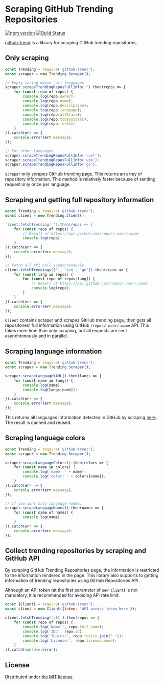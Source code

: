 Scraping GitHub Trending Repositories
=====================================
[![npm version](https://badge.fury.io/js/github-trend.svg)](http://badge.fury.io/js/github-trend)
[![Build Status](https://travis-ci.org/rhysd/node-github-trend.svg?branch=travis)](https://travis-ci.org/rhysd/node-github-trend)

[github-trend](https://www.npmjs.com/package/github-trend) is a library for scraping GitHub trending repositories.

## Only scraping

```javascript
const Trending = require('github-trend');
const scraper = new Trending.Scraper();

// Empty string means 'all languages'
scraper.scrapeTrendingReposFullInfo('').then(repos => {
    for (const repo of repos) {
        console.log(repo.owner);
        console.log(repo.name);
        console.log(repo.description);
        console.log(repo.language);
        console.log(repo.allStars);
        console.log(repo.todaysStars);
        console.log(repo.forks);
    }
}).catch(err => {
    console.error(err.message);
});

// For other languages
scraper.scrapeTrendingReposFullInfo('rust');
scraper.scrapeTrendingReposFullInfo('vim');
scraper.scrapeTrendingReposFullInfo('go');
```

`Scraper` only scrapes GitHub trending page. This returns an array of repository information.
This method is relatively faster because of sending request only once per language.

## Scraping and getting full repository information

```javascript
const Trending = require('github-trend');
const client = new Trending.Client();

'lient.fetchTrending('').then(repos => {
    for (const repo of repos) {
        // Result of https://api.github.com/repos/:user/:name
        console.log(repo);
    }
}).catch(err => {
    console.error(err.message);
});

// Fetch all API call asynchronously
client.fetchTrendings(['', 'vim', 'go']).then(repos => {
    for (const lang in repos) {
        for (const repo of repos[lang]) {
            // Result of https://api.github.com/repos/:user/:name
            console.log(repo);
        }
    }
}).catch(err => {
    console.error(err.message);
});
```

`Client` contains scraper and scrapes GitHub trending page, then gets all repositories' full information using GitHub `/repos/:user/:name` API.
This takes more time than only scraping, but all requests are sent asynchronously and in parallel.

## Scraping language information

```javascript
const Trending = require('github-trend');
const scraper = new Trending.Scraper();

scraper.scrapeLanguageYAML().then(langs => {
    for (const name in langs) {
        console.log(name);
        console.log(langs[name]);
    }
}).catch(err => {
    console.error(err.message);
});
```

This returns all languages information detected in GitHub by scraping [here](https://raw.githubusercontent.com/github/linguist/master/lib/linguist/languages.yml).
The result is cached and reused.

## Scraping language colors

```javascript
const Trending = require('github-trend');
const scraper = new Trending.Scraper();

scraper.scrapeLanguageColors().then(colors => {
    for (const name in colors) {
        console.log('name: ' + name);
        console.log('color: ' + colors[name]);
    }
}).catch(err => {
    console.error(err.message);
});

// If you want only language names:
scraper.scrapeLanguageNames().then(names => {
    for (const name of names) {
        console.log(name);
    }
}).catch(err => {
    console.error(err.message);
});
```

## Collect trending repositories by scraping and GitHub API

By scraping GitHub Trending Repositories page, the information is restricted to the information
rendered in the page. This library also supports to getting information of trending repositories
using GitHub Repositories API.

Although an API token (at the first parameter of `new Client`) is not mandatory, it is recommended
for avoiding API rate limit.

```javascript
const {Client} = require('github-trend');
const client = new Client({token: 'API access token here'});

client.fetchTrending('all').then(repos => {
    for (const repo of repos) {
        console.log('Name:', repo.full_name);
        console.log('ID:', repo.id);
        console.log('Topics:', repo.topics.join(' '));
        console.log('License:', repo.license.name);
    }
}).catch(console.error);
```

## License

Distributed under [the MIT license](LICENSE.txt).


